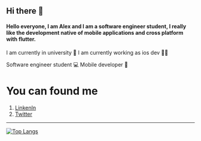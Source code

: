 ## Hi there 🤙

#### Hello everyone, I am Alex and I am a software engineer student, I really like the development native of mobile applications and cross platform with flutter. 

I am currently in university 🏫
I am currently working as ios dev 🧑‍💻

Software engineer student 💻
 Mobile developer 📱

# You can found me 

1. [LinkenIn](www.linkedin.com/in/imalexvelasco)
2. [Twitter](https://twitter.com/im_alexvc)

-------------

[![Top Langs](https://github-readme-stats.vercel.app/api/top-langs/?username=alexvc19)](https://github.com/anuraghazra/github-readme-stats)



<!--
**alexvc19/alexvc19** is a ✨ _special_ ✨ repository because its `README.md` (this file) appears on your GitHub profile.


Here are some ideas to get you started:

- 🔭 I’m currently working on ...
- 🌱 I’m currently learning ...
- 👯 I’m looking to collaborate on ...
- 🤔 I’m looking for help with ...
- 💬 Ask me about ...
- 📫 How to reach me: ...
- 😄 Pronouns: ...
- ⚡ Fun fact: ...
-->
